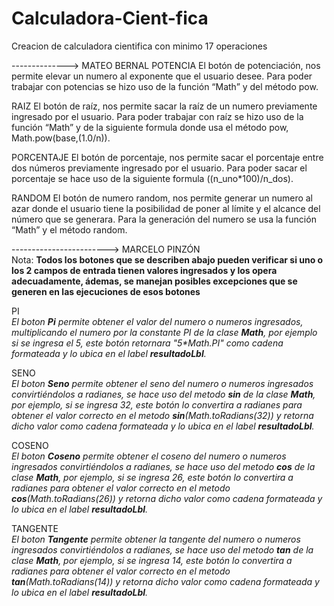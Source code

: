 # Calculadora-Cient-fica
Creacion de calculadora cientifica con minimo 17 operaciones

--------------> MATEO BERNAL
POTENCIA
El botón de potenciación, nos permite elevar un numero al exponente que el usuario desee. Para poder trabajar con potencias se hizo uso de la 
función “Math” y del método pow.

RAIZ
El botón de raíz, nos permite sacar la raíz de un numero previamente ingresado por el usuario. Para poder trabajar con raíz se hizo uso de la 
función “Math” y de la siguiente formula donde usa el método pow, Math.pow(base,(1.0/n)).

PORCENTAJE
El botón de porcentaje, nos permite sacar el porcentaje entre dos números previamente ingresado por el usuario. Para poder sacar el porcentaje 
se hace uso de la siguiente formula ((n_uno*100)/n_dos).

RANDOM
El botón de numero random, nos permite generar un numero al azar donde el usuario tiene la posibilidad de poner al límite y el alcance del número 
que se generara. Para la generación del numero se usa la función “Math” y el método random.

------------------------> MARCELO PINZÓN <br>
Nota: **Todos los botones que se describen abajo pueden verificar si uno o los 2 campos de entrada tienen valores ingresados y los opera adecuadamente, ádemas, se manejan posibles excepciones que se generen en las ejecuciones de esos botones**

PI <br>
_El boton **Pi** permite obtener el valor del numero o numeros ingresados, multiplicando el numero por la constante PI de la clase **Math**, por ejemplo si se ingresa el 5, este botón retornara "5*Math.PI" como cadena formateada y lo ubica en el label **resultadoLbl**._

 SENO <br>
_El boton **Seno** permite obtener el seno del numero o numeros ingresados convirtiéndolos a radianes, se hace uso del metodo **sin** de la clase **Math**, por ejemplo, si se ingresa 32, este botón lo convertira a radianes para obtener el valor correcto en el metodo **sin**(Math.toRadians(32)) y retorna dicho valor como cadena formateada y lo ubica en el label **resultadoLbl**._

COSENO <br>
_El boton **Coseno** permite obtener el coseno del numero o numeros ingresados convirtiéndolos a radianes, se hace uso del metodo **cos** de la clase **Math**, por ejemplo, si se ingresa 26, este botón lo convertira a radianes para obtener el valor correcto en el metodo **cos**(Math.toRadians(26)) y retorna dicho valor como cadena formateada y lo ubica en el label **resultadoLbl**._

TANGENTE <br>
_El boton **Tangente** permite obtener la tangente del numero o numeros ingresados convirtiéndolos a radianes, se hace uso del metodo **tan** de la clase **Math**, por ejemplo, si se ingresa 14, este botón lo convertira a radianes para obtener el valor correcto en el metodo **tan**(Math.toRadians(14)) y retorna dicho valor como cadena formateada y lo ubica en el label **resultadoLbl**._
